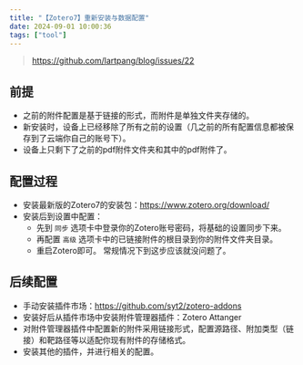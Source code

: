 ```yaml
---
title: "【Zotero7】重新安装与数据配置"
date: 2024-09-01 10:00:36
tags: ["tool"]
---
```


<!--more-->

> <https://github.com/lartpang/blog/issues/22>

## 前提

- 之前的附件配置是基于链接的形式，而附件是单独文件夹存储的。
- 新安装时，设备上已经移除了所有之前的设置（几之前的所有配置信息都被保存到了云端你自己的账号下）。
- 设备上只剩下了之前的pdf附件文件夹和其中的pdf附件了。

## 配置过程

- 安装最新版的Zotero7的安装包：https://www.zotero.org/download/
- 安装后到设置中配置：
    - 先到 `同步` 选项卡中登录你的Zotero账号密码，将基础的设置同步下来。
    - 再配置 `高级` 选项卡中的已链接附件的根目录到你的附件文件夹目录。
    - 重启Zotero即可。
常规情况下到这步应该就没问题了。

## 后续配置

- 手动安装插件市场：https://github.com/syt2/zotero-addons
- 安装好后从插件市场中安装附件管理器插件：Zotero Attanger
- 对附件管理器插件中配置新的附件采用链接形式，配置源路径、附加类型（链接）和靶路径等以适配你现有附件的存储格式。
- 安装其他的插件，并进行相关的配置。